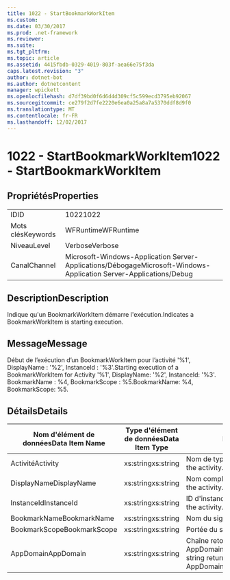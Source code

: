 ```yaml
---
title: 1022 - StartBookmarkWorkItem
ms.custom: 
ms.date: 03/30/2017
ms.prod: .net-framework
ms.reviewer: 
ms.suite: 
ms.tgt_pltfrm: 
ms.topic: article
ms.assetid: 4415fbdb-0329-4019-803f-aea66e75f3da
caps.latest.revision: "3"
author: dotnet-bot
ms.author: dotnetcontent
manager: wpickett
ms.openlocfilehash: d7df39bd0f6d6d4d309cf5c599ecd3795eb92067
ms.sourcegitcommit: ce279f2d7fe2220e6ea0a25a8a7a5370ddf8d9f0
ms.translationtype: MT
ms.contentlocale: fr-FR
ms.lasthandoff: 12/02/2017
---
```

# <a name="1022---startbookmarkworkitem"></a><span data-ttu-id="6e1dd-102">1022 - StartBookmarkWorkItem</span><span class="sxs-lookup"><span data-stu-id="6e1dd-102">1022 - StartBookmarkWorkItem</span></span>
## <a name="properties"></a><span data-ttu-id="6e1dd-103">Propriétés</span><span class="sxs-lookup"><span data-stu-id="6e1dd-103">Properties</span></span>  
  
|||  
|-|-|  
|<span data-ttu-id="6e1dd-104">ID</span><span class="sxs-lookup"><span data-stu-id="6e1dd-104">ID</span></span>|<span data-ttu-id="6e1dd-105">1022</span><span class="sxs-lookup"><span data-stu-id="6e1dd-105">1022</span></span>|  
|<span data-ttu-id="6e1dd-106">Mots clés</span><span class="sxs-lookup"><span data-stu-id="6e1dd-106">Keywords</span></span>|<span data-ttu-id="6e1dd-107">WFRuntime</span><span class="sxs-lookup"><span data-stu-id="6e1dd-107">WFRuntime</span></span>|  
|<span data-ttu-id="6e1dd-108">Niveau</span><span class="sxs-lookup"><span data-stu-id="6e1dd-108">Level</span></span>|<span data-ttu-id="6e1dd-109">Verbose</span><span class="sxs-lookup"><span data-stu-id="6e1dd-109">Verbose</span></span>|  
|<span data-ttu-id="6e1dd-110">Canal</span><span class="sxs-lookup"><span data-stu-id="6e1dd-110">Channel</span></span>|<span data-ttu-id="6e1dd-111">Microsoft-Windows-Application Server-Applications/Débogage</span><span class="sxs-lookup"><span data-stu-id="6e1dd-111">Microsoft-Windows-Application Server-Applications/Debug</span></span>|  
  
## <a name="description"></a><span data-ttu-id="6e1dd-112">Description</span><span class="sxs-lookup"><span data-stu-id="6e1dd-112">Description</span></span>  
 <span data-ttu-id="6e1dd-113">Indique qu'un BookmarkWorkItem démarre l'exécution.</span><span class="sxs-lookup"><span data-stu-id="6e1dd-113">Indicates a BookmarkWorkItem is starting execution.</span></span>  
  
## <a name="message"></a><span data-ttu-id="6e1dd-114">Message</span><span class="sxs-lookup"><span data-stu-id="6e1dd-114">Message</span></span>  
 <span data-ttu-id="6e1dd-115">Début de l’exécution d’un BookmarkWorkItem pour l’activité '%1', DisplayName : '%2', InstanceId : '%3'.</span><span class="sxs-lookup"><span data-stu-id="6e1dd-115">Starting execution of a BookmarkWorkItem for Activity '%1', DisplayName: '%2', InstanceId: '%3'.</span></span>  <span data-ttu-id="6e1dd-116">BookmarkName : %4, BookmarkScope : %5.</span><span class="sxs-lookup"><span data-stu-id="6e1dd-116">BookmarkName: %4, BookmarkScope: %5.</span></span>  
  
## <a name="details"></a><span data-ttu-id="6e1dd-117">Détails</span><span class="sxs-lookup"><span data-stu-id="6e1dd-117">Details</span></span>  
  
|<span data-ttu-id="6e1dd-118">Nom d'élément de données</span><span class="sxs-lookup"><span data-stu-id="6e1dd-118">Data Item Name</span></span>|<span data-ttu-id="6e1dd-119">Type d'élément de données</span><span class="sxs-lookup"><span data-stu-id="6e1dd-119">Data Item Type</span></span>|<span data-ttu-id="6e1dd-120">Description</span><span class="sxs-lookup"><span data-stu-id="6e1dd-120">Description</span></span>|  
|--------------------|--------------------|-----------------|  
|<span data-ttu-id="6e1dd-121">Activité</span><span class="sxs-lookup"><span data-stu-id="6e1dd-121">Activity</span></span>|<span data-ttu-id="6e1dd-122">xs:string</span><span class="sxs-lookup"><span data-stu-id="6e1dd-122">xs:string</span></span>|<span data-ttu-id="6e1dd-123">Nom de type de l'activité.</span><span class="sxs-lookup"><span data-stu-id="6e1dd-123">The type name of the activity.</span></span>|  
|<span data-ttu-id="6e1dd-124">DisplayName</span><span class="sxs-lookup"><span data-stu-id="6e1dd-124">DisplayName</span></span>|<span data-ttu-id="6e1dd-125">xs:string</span><span class="sxs-lookup"><span data-stu-id="6e1dd-125">xs:string</span></span>|<span data-ttu-id="6e1dd-126">Nom complet de l'activité.</span><span class="sxs-lookup"><span data-stu-id="6e1dd-126">The display name of the activity.</span></span>|  
|<span data-ttu-id="6e1dd-127">InstanceId</span><span class="sxs-lookup"><span data-stu-id="6e1dd-127">InstanceId</span></span>|<span data-ttu-id="6e1dd-128">xs:string</span><span class="sxs-lookup"><span data-stu-id="6e1dd-128">xs:string</span></span>|<span data-ttu-id="6e1dd-129">ID d'instance de l'activité.</span><span class="sxs-lookup"><span data-stu-id="6e1dd-129">The instance id of the activity.</span></span>|  
|<span data-ttu-id="6e1dd-130">BookmarkName</span><span class="sxs-lookup"><span data-stu-id="6e1dd-130">BookmarkName</span></span>|<span data-ttu-id="6e1dd-131">xs:string</span><span class="sxs-lookup"><span data-stu-id="6e1dd-131">xs:string</span></span>|<span data-ttu-id="6e1dd-132">Nom du signet.</span><span class="sxs-lookup"><span data-stu-id="6e1dd-132">The name of the bookmark.</span></span>|  
|<span data-ttu-id="6e1dd-133">BookmarkScope</span><span class="sxs-lookup"><span data-stu-id="6e1dd-133">BookmarkScope</span></span>|<span data-ttu-id="6e1dd-134">xs:string</span><span class="sxs-lookup"><span data-stu-id="6e1dd-134">xs:string</span></span>|<span data-ttu-id="6e1dd-135">Portée du signet.</span><span class="sxs-lookup"><span data-stu-id="6e1dd-135">The scope of the bookmark.</span></span>|  
|<span data-ttu-id="6e1dd-136">AppDomain</span><span class="sxs-lookup"><span data-stu-id="6e1dd-136">AppDomain</span></span>|<span data-ttu-id="6e1dd-137">xs:string</span><span class="sxs-lookup"><span data-stu-id="6e1dd-137">xs:string</span></span>|<span data-ttu-id="6e1dd-138">Chaîne retournée par AppDomain.CurrentDomain.FriendlyName.</span><span class="sxs-lookup"><span data-stu-id="6e1dd-138">The string returned by AppDomain.CurrentDomain.FriendlyName.</span></span>|
